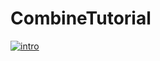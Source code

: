 # CombineTutorial  

<a href="https://gph.is/g/Z2p8GO8"><img src="https://gph.is/g/Z2p8GO8" title="intro"></a>
